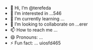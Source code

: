 - 👋 Hi, I’m @terefeda
- 👀 I’m interested in ...546
- 🌱 I’m currently learning ...
- 💞️ I’m looking to collaborate on ...erer
- 📫 How to reach me ...
- 😄 Pronouns: ...
- ⚡ Fun fact: ...
uiosfd465
<!---s
terefeda/terefeda is a ✨ special ✨ repository because its `READM123E.md` (this file) appears on your GitHub profile.
You can click the Preview link to take a look at your changes.sf
--->
